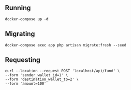 ## Running
```
docker-compose up -d
```

## Migrating
```
docker-compose exec app php artisan migrate:fresh --seed
```

## Requesting
```
curl --location --request POST 'localhost/api/fund' \
--form 'sender_wallet_id=1' \
--form 'destination_wallet_to=2' \
--form 'amount=100'
```
